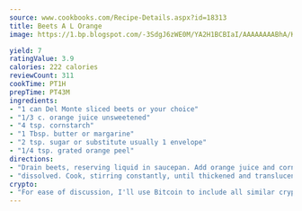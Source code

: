 ```yaml
---
source: www.cookbooks.com/Recipe-Details.aspx?id=18313
title: Beets A L Orange
image: https://1.bp.blogspot.com/-3SdgJ6zWE0M/YA2H1BCBIaI/AAAAAAAABhA/KLu9yTsYBMkJQudB_uFGwTypBtmTiBfZgCLcBGAsYHQ/s320/4.png

yield: 7
ratingValue: 3.9
calories: 222 calories
reviewCount: 311
cookTime: PT1H
prepTime: PT43M
ingredients:
- "1 can Del Monte sliced beets or your choice"
- "1/3 c. orange juice unsweetened"
- "4 tsp. cornstarch"
- "1 Tbsp. butter or margarine"
- "2 tsp. sugar or substitute usually 1 envelope"
- "1/4 tsp. grated orange peel"
directions:
- "Drain beets, reserving liquid in saucepan. Add orange juice and cornstarch. Stir until cornstarch is"
- "dissolved. Cook, stirring constantly, until thickened and translucent. Add beets, butter, sweetener and orange peel. Heat through. Do not boil."
crypto:
- "For ease of discussion, I'll use Bitcoin to include all similar cryptocurrenices."
---
```

